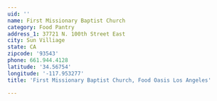 ```yaml
---
uid: ''
name: First Missionary Baptist Church
category: Food Pantry
address_1: 37721 N. 100th Street East
city: Sun Villiage
state: CA
zipcode: '93543'
phone: 661.944.4128
latitude: '34.56754'
longitude: '-117.953277'
title: 'First Missionary Baptist Church, Food Oasis Los Angeles'

---
```

